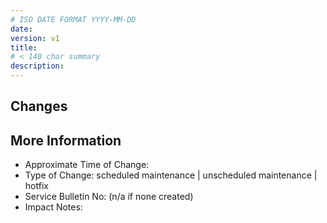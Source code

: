 ```yaml
---
# ISO DATE FORMAT YYYY-MM-DD
date: 
version: v1
title:
# < 140 char summary
description:
---
```


## <Date>

<!-- Enter Summary Here -->

## Changes

<!-- List of Changes Here -->

## More Information
- Approximate Time of Change:
- Type of Change: scheduled maintenance | unscheduled maintenance | hotfix
- Service Bulletin No: (n/a if none created)
- Impact Notes:
 
